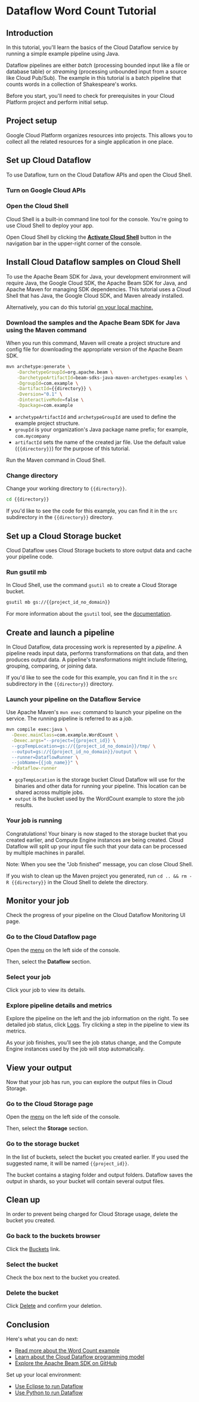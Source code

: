 # Dataflow Word Count Tutorial

<walkthrough-tutorial-url url="https://cloud.google.com/dataflow/docs/quickstarts/quickstart-java-maven"></walkthrough-tutorial-url>
<!-- {% setvar directory "dataflow-intro" %} -->
<!-- {% setvar job_name "dataflow-intro" %} -->
<!-- {% setvar project_id_no_domain "<your-project>" %} -->
<!-- {% setvar project_id "<your-project>" %} -->

## Introduction

In this tutorial, you'll learn the basics of the Cloud Dataflow service by
running a simple example pipeline using Java.

Dataflow pipelines are either *batch* (processing bounded input like a file or
database table) or *streaming* (processing unbounded input from a source like
Cloud Pub/Sub). The example in this tutorial is a batch pipeline that counts
words in a collection of Shakespeare's works.

Before you start, you'll need to check for prerequisites in your Cloud Platform
project and perform initial setup.

## Project setup

Google Cloud Platform organizes resources into projects. This allows you to
collect all the related resources for a single application in one place.

<walkthrough-project-billing-setup></walkthrough-project-billing-setup>

## Set up Cloud Dataflow

To use Dataflow, turn on the Cloud Dataflow APIs and open the Cloud Shell.

### Turn on Google Cloud APIs

<walkthrough-enable-apis apis=
  "compute.googleapis.com,dataflow,cloudresourcemanager.googleapis.com,logging,storage_component,storage_api,bigquery,pubsub">
</walkthrough-enable-apis>

### Open the Cloud Shell

Cloud Shell is a built-in command line tool for the console. You're going to use
Cloud Shell to deploy your app.

Open Cloud Shell by clicking the
<walkthrough-cloud-shell-icon></walkthrough-cloud-shell-icon>
[**Activate Cloud Shell**][spotlight-open-devshell] button in the navigation bar in the upper-right corner of the console.

## Install Cloud Dataflow samples on Cloud Shell

To use the Apache Beam SDK for Java, your development environment will
require Java, the Google Cloud SDK, the Apache Beam SDK for Java, and Apache
Maven for managing SDK dependencies. This tutorial uses a Cloud Shell that has
Java, the Google Cloud SDK, and Maven already installed.

Alternatively, you can do this tutorial [on your local
machine.][dataflow-java-tutorial]

### Download the samples and the Apache Beam SDK for Java using the Maven command

When you run this command, Maven will create a project structure and config file
for downloading the appropriate version of the Apache Beam SDK.

```bash
mvn archetype:generate \
    -DarchetypeGroupId=org.apache.beam \
    -DarchetypeArtifactId=beam-sdks-java-maven-archetypes-examples \
    -DgroupId=com.example \
    -DartifactId={{directory}} \
    -Dversion="0.1" \
    -DinteractiveMode=false \
    -Dpackage=com.example
```

*   `archetypeArtifactId` and `archetypeGroupId` are used to define the example
    project structure.
*   `groupId` is your organization's Java package name prefix; for example,
    `com.mycompany`
*   `artifactId` sets the name of the created jar file. Use the default value
    (`{{directory}}`) for the purpose of this tutorial.

Run the Maven command in Cloud Shell.

### Change directory

Change your working directory to `{{directory}}`.

```bash
cd {{directory}}
```

If you'd like to see the code for this example, you can find it in the `src`
subdirectory in the `{{directory}}` directory.

## Set up a Cloud Storage bucket

Cloud Dataflow uses Cloud Storage buckets to store output data and cache your
pipeline code.

### Run gsutil mb

In Cloud Shell, use the command `gsutil mb` to create a Cloud Storage bucket.

```bash
gsutil mb gs://{{project_id_no_domain}}
```

For more information about the `gsutil` tool, see the
[documentation][gsutil-docs].

## Create and launch a pipeline

In Cloud Dataflow, data processing work is represented by a *pipeline*. A
pipeline reads input data, performs transformations on that data, and then
produces output data. A pipeline's transformations might include filtering,
grouping, comparing, or joining data.

If you'd like to see the code for this example, you can find it in the `src`
subdirectory in the `{{directory}}` directory.

### Launch your pipeline on the Dataflow Service

Use Apache Maven's `mvn exec` command to launch your pipeline on the service.
The running pipeline is referred to as a *job.*

```bash
mvn compile exec:java \
  -Dexec.mainClass=com.example.WordCount \
  -Dexec.args="--project={{project_id}} \
  --gcpTempLocation=gs://{{project_id_no_domain}}/tmp/ \
  --output=gs://{{project_id_no_domain}}/output \
  --runner=DataflowRunner \
  --jobName={{job_name}}" \
  -Pdataflow-runner
```

*   `gcpTempLocation` is the storage bucket Cloud Dataflow will use for the
    binaries and other data for running your pipeline. This location can be
    shared across multiple jobs.
*   `output` is the bucket used by the WordCount example to store the job
    results.

### Your job is running

Congratulations! Your binary is now staged to the storage bucket that you
created earlier, and Compute Engine instances are being created. Cloud Dataflow
will split up your input file such that your data can be processed by multiple
machines in parallel.

Note: When you see the "Job finished" message, you can close Cloud Shell.

If you wish to clean up the Maven project you generated, run `cd .. && rm -R
{{directory}}` in the Cloud Shell to delete the directory.

## Monitor your job

Check the progress of your pipeline on the Cloud Dataflow Monitoring UI page.

### Go to the Cloud Dataflow page

Open the [menu][spotlight-console-menu] on the left side of the console.

Then, select the **Dataflow** section.

<walkthrough-menu-navigation sectionId="DATAFLOW_SECTION"></walkthrough-menu-navigation>

### Select your job

Click your job to view its details.

### Explore pipeline details and metrics

Explore the pipeline on the left and the job information on the right. To see
detailed job status, click [Logs][spotlight-job-logs]. Try clicking a step in
the pipeline to view its metrics.

As your job finishes, you'll see the job status change, and the Compute Engine
instances used by the job will stop automatically.

## View your output

Now that your job has run, you can explore the output files in Cloud Storage.

### Go to the Cloud Storage page

Open the [menu][spotlight-console-menu] on the left side of the console.

Then, select the **Storage** section.

<walkthrough-menu-navigation sectionId=STORAGE_SECTION></walkthrough-menu-navigation>

### Go to the storage bucket

In the list of buckets, select the bucket you created earlier. If you used the
suggested name, it will be named `{{project_id}}`.

The bucket contains a staging folder and output folders. Dataflow saves the
output in shards, so your bucket will contain several output files.

## Clean up

In order to prevent being charged for Cloud Storage usage, delete the bucket you
created.

### Go back to the buckets browser

Click the [Buckets][spotlight-buckets-link] link.

### Select the bucket

Check the box next to the bucket you created.

### Delete the bucket

Click [Delete][spotlight-delete-bucket] and confirm your deletion.

## Conclusion

<walkthrough-conclusion-trophy></walkthrough-conclusion-trophy>

Here's what you can do next:

*   [Read more about the Word Count example][wordcount]
*   [Learn about the Cloud Dataflow programming model][df-model]
*   [Explore the Apache Beam SDK on GitHub][df-sdk]

Set up your local environment:

*   [Use Eclipse to run Dataflow][df-eclipse]
*   [Use Python to run Dataflow][df-python]

[dataflow-java-tutorial]: https://cloud.google.com/dataflow/docs/quickstarts/quickstart-java-maven
[df-eclipse]: https://cloud.google.com/dataflow/docs/quickstarts/quickstart-java-eclipse
[df-python]: https://cloud.google.com/dataflow/docs/quickstarts/quickstart-python
[df-model]: https://cloud.google.com/dataflow/model/programming-model-beam
[df-sdk]: https://github.com/apache/beam/tree/master/sdks/java
[wordcount]: https://beam.apache.org/get-started/wordcount-example/
[gsutil-docs]: https://cloud.google.com/storage/docs/gsutil
[spotlight-job-logs]: walkthrough://spotlight-pointer?cssSelector=#p6n-dax-job-logs-toggle
[spotlight-buckets-link]: walkthrough://spotlight-pointer?cssSelector=.p6n-cloudstorage-path-link
[spotlight-delete-bucket]: walkthrough://spotlight-pointer?cssSelector=#p6n-cloudstorage-delete-buckets
[spotlight-console-menu]: walkthrough://spotlight-pointer?spotlightId=console-nav-menu
[spotlight-open-devshell]: walkthrough://spotlight-pointer?spotlightId=devshell-activate-button
